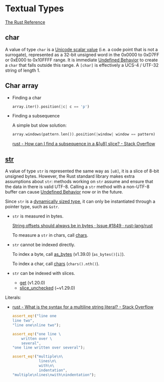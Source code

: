 # Textual Types
[The Rust Reference](https://doc.rust-lang.org/reference/types/textual.html)

## char
A value of type `char` is a [Unicode scalar value](http://www.unicode.org/glossary/#unicode_scalar_value) (i.e. a code point that is not a surrogate), represented as a 32-bit unsigned word in the 0x0000 to 0xD7FF or 0xE000 to 0x10FFFF range. It is immediate [Undefined Behavior](https://doc.rust-lang.org/reference/behavior-considered-undefined.html) to create a `char` that falls outside this range. A `[char]` is effectively a UCS-4 / UTF-32 string of length 1.

## Char array
- Finding a char

  ```rust
  array.iter().position(|c| c == 'p')
  ```

- Finding a subsequence

  A simple but slow solution:
  ```rust
  array.windows(pattern.len()).position(|window| window == pattern)
  ```

  [rust - How can I find a subsequence in a &[u8] slice? - Stack Overflow](https://stackoverflow.com/questions/35901547/how-can-i-find-a-subsequence-in-a-u8-slice)

## [str](https://doc.rust-lang.org/std/primitive.str.html)
A value of type `str` is represented the same way as `[u8]`, it is a slice of 8-bit unsigned bytes. However, the Rust standard library makes extra assumptions about `str`: methods working on `str` assume and ensure that the data in there is valid UTF-8. Calling a `str` method with a non-UTF-8 buffer can cause [Undefined Behavior](https://doc.rust-lang.org/reference/behavior-considered-undefined.html) now or in the future.

Since `str` is a [dynamically sized type](https://doc.rust-lang.org/reference/dynamically-sized-types.html), it can only be instantiated through a pointer type, such as `&str`.

- `str` is measured in bytes.

  [String offsets should always be in bytes · Issue #1849 · rust-lang/rust](https://github.com/rust-lang/rust/issues/1849)

  To measure a `str` in chars, call [chars](https://doc.rust-lang.org/std/primitive.str.html#method.chars).

- `str` cannot be indexed directly.

  To index a byte, call [as_bytes](https://doc.rust-lang.org/std/primitive.str.html#method.as_bytes) (v1.39.0) (`as_bytes()[i]`).

  To index a char, call [chars](https://doc.rust-lang.org/std/primitive.str.html#method.chars) (`chars().nth()`).

- `str` can be indexed with slices.

  - [get](https://doc.rust-lang.org/std/primitive.str.html#method.get) (v1.20.0)
  - [slice_unchecked](https://doc.rust-lang.org/std/primitive.str.html#method.slice_unchecked) (~v1.29.0)

Literals:
- [rust - What is the syntax for a multiline string literal? - Stack Overflow](https://stackoverflow.com/questions/29483365/what-is-the-syntax-for-a-multiline-string-literal)

  ```rust
  assert_eq!("line one
  line two",
  "line one\nline two");

  assert_eq!("one line \
      written over \
      several",
  "one line written over several");

  assert_eq!("multiple\n\
              lines\n\
              with\n\
              indentation",
  "multiple\nlines\nwith\nindentation");
  ```